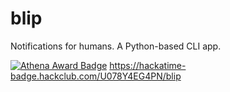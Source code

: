 # blip
Notifications for humans. A Python-based CLI app.

[![Athena Award Badge](https://img.shields.io/endpoint?url=https%3A%2F%2Faward.athena.hackclub.com%2Fapi%2Fbadge)](https://award.athena.hackclub.com?utm_source=readme) https://hackatime-badge.hackclub.com/U078Y4EG4PN/blip